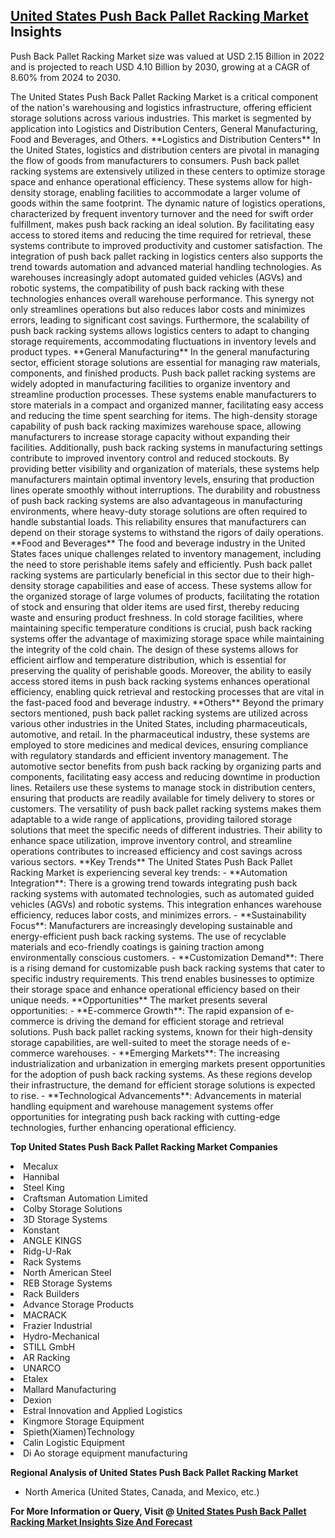 <h2><a href="https://www.verifiedmarketreports.com/download-sample/?rid=338206&amp;utm_source=Github-Feb&amp;utm_medium=218" target="_blank">United States Push Back Pallet Racking Market</a> Insights</h2><p>Push Back Pallet Racking Market size was valued at USD 2.15 Billion in 2022 and is projected to reach USD 4.10 Billion by 2030, growing at a CAGR of 8.60% from 2024 to 2030.</p><p>The United States Push Back Pallet Racking Market is a critical component of the nation's warehousing and logistics infrastructure, offering efficient storage solutions across various industries. This market is segmented by application into Logistics and Distribution Centers, General Manufacturing, Food and Beverages, and Others. **Logistics and Distribution Centers** In the United States, logistics and distribution centers are pivotal in managing the flow of goods from manufacturers to consumers. Push back pallet racking systems are extensively utilized in these centers to optimize storage space and enhance operational efficiency. These systems allow for high-density storage, enabling facilities to accommodate a larger volume of goods within the same footprint. The dynamic nature of logistics operations, characterized by frequent inventory turnover and the need for swift order fulfillment, makes push back racking an ideal solution. By facilitating easy access to stored items and reducing the time required for retrieval, these systems contribute to improved productivity and customer satisfaction. The integration of push back pallet racking in logistics centers also supports the trend towards automation and advanced material handling technologies. As warehouses increasingly adopt automated guided vehicles (AGVs) and robotic systems, the compatibility of push back racking with these technologies enhances overall warehouse performance. This synergy not only streamlines operations but also reduces labor costs and minimizes errors, leading to significant cost savings. Furthermore, the scalability of push back racking systems allows logistics centers to adapt to changing storage requirements, accommodating fluctuations in inventory levels and product types. **General Manufacturing** In the general manufacturing sector, efficient storage solutions are essential for managing raw materials, components, and finished products. Push back pallet racking systems are widely adopted in manufacturing facilities to organize inventory and streamline production processes. These systems enable manufacturers to store materials in a compact and organized manner, facilitating easy access and reducing the time spent searching for items. The high-density storage capability of push back racking maximizes warehouse space, allowing manufacturers to increase storage capacity without expanding their facilities. Additionally, push back racking systems in manufacturing settings contribute to improved inventory control and reduced stockouts. By providing better visibility and organization of materials, these systems help manufacturers maintain optimal inventory levels, ensuring that production lines operate smoothly without interruptions. The durability and robustness of push back racking systems are also advantageous in manufacturing environments, where heavy-duty storage solutions are often required to handle substantial loads. This reliability ensures that manufacturers can depend on their storage systems to withstand the rigors of daily operations. **Food and Beverages** The food and beverage industry in the United States faces unique challenges related to inventory management, including the need to store perishable items safely and efficiently. Push back pallet racking systems are particularly beneficial in this sector due to their high-density storage capabilities and ease of access. These systems allow for the organized storage of large volumes of products, facilitating the rotation of stock and ensuring that older items are used first, thereby reducing waste and ensuring product freshness. In cold storage facilities, where maintaining specific temperature conditions is crucial, push back racking systems offer the advantage of maximizing storage space while maintaining the integrity of the cold chain. The design of these systems allows for efficient airflow and temperature distribution, which is essential for preserving the quality of perishable goods. Moreover, the ability to easily access stored items in push back racking systems enhances operational efficiency, enabling quick retrieval and restocking processes that are vital in the fast-paced food and beverage industry. **Others** Beyond the primary sectors mentioned, push back pallet racking systems are utilized across various other industries in the United States, including pharmaceuticals, automotive, and retail. In the pharmaceutical industry, these systems are employed to store medicines and medical devices, ensuring compliance with regulatory standards and efficient inventory management. The automotive sector benefits from push back racking by organizing parts and components, facilitating easy access and reducing downtime in production lines. Retailers use these systems to manage stock in distribution centers, ensuring that products are readily available for timely delivery to stores or customers. The versatility of push back pallet racking systems makes them adaptable to a wide range of applications, providing tailored storage solutions that meet the specific needs of different industries. Their ability to enhance space utilization, improve inventory control, and streamline operations contributes to increased efficiency and cost savings across various sectors. **Key Trends** The United States Push Back Pallet Racking Market is experiencing several key trends: - **Automation Integration**: There is a growing trend towards integrating push back racking systems with automated technologies, such as automated guided vehicles (AGVs) and robotic systems. This integration enhances warehouse efficiency, reduces labor costs, and minimizes errors. - **Sustainability Focus**: Manufacturers are increasingly developing sustainable and energy-efficient push back racking systems. The use of recyclable materials and eco-friendly coatings is gaining traction among environmentally conscious customers. - **Customization Demand**: There is a rising demand for customizable push back racking systems that cater to specific industry requirements. This trend enables businesses to optimize their storage space and enhance operational efficiency based on their unique needs. **Opportunities** The market presents several opportunities: - **E-commerce Growth**: The rapid expansion of e-commerce is driving the demand for efficient storage and retrieval solutions. Push back pallet racking systems, known for their high-density storage capabilities, are well-suited to meet the storage needs of e-commerce warehouses. - **Emerging Markets**: The increasing industrialization and urbanization in emerging markets present opportunities for the adoption of push back racking systems. As these regions develop their infrastructure, the demand for efficient storage solutions is expected to rise. - **Technological Advancements**: Advancements in material handling equipment and warehouse management systems offer opportunities for integrating push back racking with cutting-edge technologies, further enhancing operational efficiency.</p><p><strong>Top United States Push Back Pallet Racking Market Companies</strong></p><div data-test-id=""><p><li>Mecalux</li><li> Hannibal</li><li> Steel King</li><li> Craftsman Automation Limited</li><li> Colby Storage Solutions</li><li> 3D Storage Systems</li><li> Konstant</li><li> ANGLE KINGS</li><li> Ridg-U-Rak</li><li> Rack Systems</li><li> North American Steel</li><li> REB Storage Systems</li><li> Rack Builders</li><li> Advance Storage Products</li><li> MACRACK</li><li> Frazier Industrial</li><li> Hydro-Mechanical</li><li> STILL GmbH</li><li> AR Racking</li><li> UNARCO</li><li> Etalex</li><li> Mallard Manufacturing</li><li> Dexion</li><li> Estral Innovation and Applied Logistics</li><li> Kingmore Storage Equipment</li><li> Spieth(Xiamen)Technology</li><li> Calin Logistic Equipment</li><li> Di Ao storage equipment manufacturing</li></p><div><strong>Regional Analysis of&nbsp;United States Push Back Pallet Racking Market</strong></div><ul><li dir="ltr"><p dir="ltr">North America&nbsp;(United States, Canada, and Mexico, etc.)</p></li></ul><p><strong>For More Information or Query, Visit @&nbsp;</strong><strong><a href="https://www.verifiedmarketreports.com/product/push-back-pallet-racking-market/?utm_source=Github-Feb&amp;utm_medium=218" target="_blank">United States Push Back Pallet Racking Market Insights Size And Forecast</a></strong></p></div>
